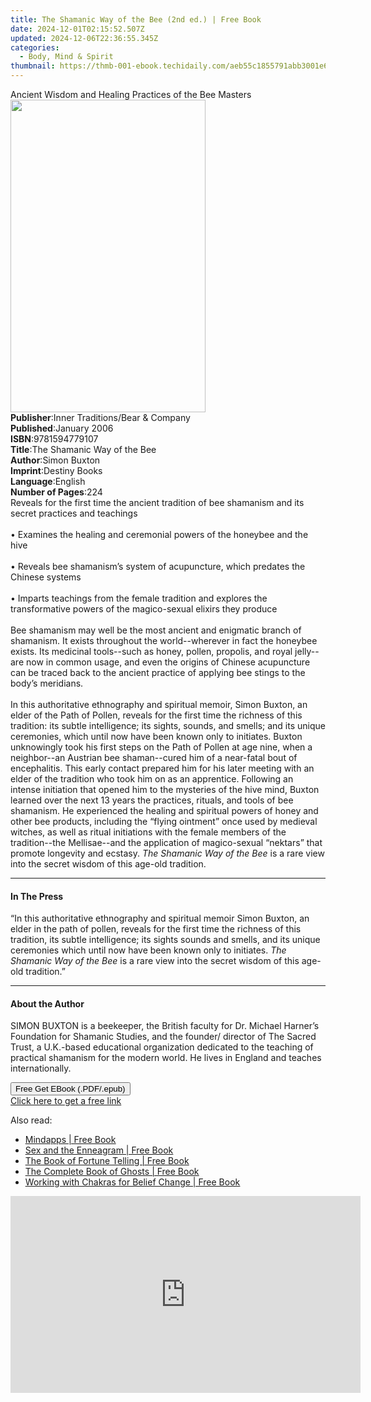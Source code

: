 ```yaml
---
title: The Shamanic Way of the Bee (2nd ed.) | Free Book
date: 2024-12-01T02:15:52.507Z
updated: 2024-12-06T22:36:55.345Z
categories:
  - Body, Mind & Spirit
thumbnail: https://thmb-001-ebook.techidaily.com/aeb55c1855791abb3001e6e01487acf10ba59e78a00f1cc33845d5ed1ab8b7a3.jpg
---
```

<main id="book-container">
  <div class="flex flex-col">
    <div class="book-brief flex-1 py-6 px-4 sm:p-6 md:py-10 md:px-8">
      <!-- brief-->
      <div class="book-brief-main">
        Ancient Wisdom and Healing Practices of the Bee Masters
      </div>
    </div>
    <div
      class="book-meta-info flex-1 grid gap-4 col-start-1 col-end-3 row-start-1 sm:mb-6 sm:grid-cols-4 lg:gap-6 lg:col-start-2 lg:row-end-6 lg:row-span-6 lg:mb-0"
    >
      <div
        class="book-meta-info-left place-content-center mt-4 p-4 text-sm leading-6 col-start-2 col-span-2 dark:text-slate-400"
      >
        <img
          class="w-full h-500 object-cover rounded-lg sm:h-255 sm:col-span-2 lg:col-span-full"
          src="https://img-001-ebook.techidaily.com/37447d774e51bd1e2dbf33ae8fe629e561856471ae021a4765fbae47219c0a4d.jpg"
          alt=""
          width="312"
          height="500"
        />
      </div>
      <div
        class="book-meta-info-right mt-2 col-start-1 row-start-2 col-span-3 self-center"
      >
        <!-- meta data  -->
        <div class="flex flex-col px-4 md:px-8">
          <div class="flex-1">
            <strong>Publisher</strong>:<span class="px-2"
              >Inner Traditions/Bear &amp; Company</span
            >
          </div>
          <div class="flex-1">
            <strong>Published</strong>:<span class="px-2">January 2006</span>
          </div>
          <div class="flex-1">
            <strong>ISBN</strong>:<span class="px-2">9781594779107</span>
          </div>
          <div class="flex-1">
            <strong>Title</strong>:<span class="px-2"
              >The Shamanic Way of the Bee</span
            >
          </div>
          <div class="flex-1">
            <strong>Author</strong>:<span class="px-2">Simon Buxton</span>
          </div>
          <div class="flex-1">
            <strong>Imprint</strong>:<span class="px-2">Destiny Books</span>
          </div>
          <div class="flex-1">
            <strong>Language</strong>:<span class="px-2">English</span>
          </div>
          <div class="flex-1">
            <strong>Number of Pages</strong>:<span class="px-2">224</span>
          </div>
        </div>
      </div>
    </div>
    <div class="book-description flex-1 py-6 px-4 sm:p-6 md:py-10 md:px-8">
      <div class="book-description-main">
        <div accordion-content="" id="description">
          Reveals for the first time the ancient tradition of bee shamanism and
          its secret practices and teachings<br /><br />• Examines the healing
          and ceremonial powers of the honeybee and the hive<br /><br />•
          Reveals bee shamanism’s system of acupuncture, which predates the
          Chinese systems<br /><br />• Imparts teachings from the female
          tradition and explores the transformative powers of the magico-sexual
          elixirs they produce<br /><br />Bee shamanism may well be the most
          ancient and enigmatic branch of shamanism. It exists throughout the
          world--wherever in fact the honeybee exists. Its medicinal tools--such
          as honey, pollen, propolis, and royal jelly--are now in common usage,
          and even the origins of Chinese acupuncture can be traced back to the
          ancient practice of applying bee stings to the body’s meridians.
          <br /><br />In this authoritative ethnography and spiritual memoir,
          Simon Buxton, an elder of the Path of Pollen, reveals for the first
          time the richness of this tradition: its subtle intelligence; its
          sights, sounds, and smells; and its unique ceremonies, which until now
          have been known only to initiates. Buxton unknowingly took his first
          steps on the Path of Pollen at age nine, when a neighbor--an Austrian
          bee shaman--cured him of a near-fatal bout of encephalitis. This early
          contact prepared him for his later meeting with an elder of the
          tradition who took him on as an apprentice. Following an intense
          initiation that opened him to the mysteries of the hive mind, Buxton
          learned over the next 13 years the practices, rituals, and tools of
          bee shamanism. He experienced the healing and spiritual powers of
          honey and other bee products, including the “flying ointment” once
          used by medieval witches, as well as ritual initiations with the
          female members of the tradition--the Mellisae--and the application of
          magico-sexual “nektars” that promote longevity and ecstasy.
          <i>The Shamanic Way of the Bee</i> is a rare view into the secret
          wisdom of this age-old tradition.
        </div>
        <div class="accordion-fader"></div>
      </div>
    </div>
    <div class="book-excerpts flex-1 py-6 px-4 sm:p-6 md:py-10 md:px-8">
      <!-- excerpts-->
      <div class="book-excerpts-main">
        <hr />
        <h4 class="placeholder placeholder-heading">
          <span>In The Press</span>
        </h4>
        <p>
          “In this authoritative ethnography and spiritual memoir Simon Buxton,
          an elder in the path of pollen, reveals for the first time the
          richness of this tradition, its subtle intelligence; its sights sounds
          and smells, and its unique ceremonies which until now have been known
          only to initiates. <i>The Shamanic Way of the Bee</i> is a rare view
          into the secret wisdom of this age-old tradition.”
        </p>
      </div>
    </div>
    <div class="book-about-author flex-1 py-6 px-4 sm:p-6 md:py-10 md:px-8">
      <!-- about author-->
      <div class="book-main-author-main">
        <hr />
        <h4 class="placeholder placeholder-heading">
          <span>About the Author</span>
        </h4>
        <p>
          SIMON BUXTON is a beekeeper, the British faculty for Dr. Michael
          Harner’s Foundation for Shamanic Studies, and the founder/ director of
          The Sacred Trust, a U.K.-based educational organization dedicated to
          the teaching of practical shamanism for the modern world. He lives in
          England and teaches internationally.
        </p>
      </div>
    </div>
    <div class="book-free-get flex-1 py-6 px-4 sm:p-6 md:py-10 md:px-8">
      <button
        id="btn-free-get"
        class="bg-blue-500 hover:bg-blue-700 text-white font-bold py-2 px-4 rounded"
      >
        Free Get EBook (.PDF/.epub)
      </button>
      <div id="countdown-display" class="px-2 text-lg mt-2"></div>
      <a
        id="free-link"
        class="hidden bg-blue-500 hover:bg-blue-700 text-white font-bold py-2 px-4 rounded"
        href="https://www.ebooks.com/en-us/book/95782635/the-shamanic-way-of-the-bee/simon-buxton/"
        target="_blank"
        >Click here to get a free link</a
      >
    </div>
    <script>
      let countdownTime = 0;
      let countdownInterval = null;
      document
        .getElementById('btn-free-get')
        .addEventListener('click', startCountdown);
      function startCountdown() {
        countdownTime = new Date().getTime() + 60000 * 3;
        countdownInterval = setInterval(updateCountdown, 1000);
        document.getElementById('btn-free-get').disabled = true;
        document
          .getElementById('btn-free-get')
          .classList.add('bg-gray-500', 'cursor-not-allowed');
      }
      function updateCountdown() {
        let currentTime = new Date().getTime();
        let timeLeft = countdownTime - currentTime;
        let secondsLeft = Math.floor(timeLeft / 1000);
        document.getElementById('countdown-display').innerHTML =
          `Remaining time: ${secondsLeft} seconds.`;
        if (secondsLeft <= 0) {
          clearInterval(countdownInterval);
          document.getElementById('btn-free-get').classList.add('hidden');
          document.getElementById('free-link').classList.remove('hidden');
          document.getElementById('countdown-display').innerHTML = '';
        }
      }
    </script>
  </div>
</main>

<ins class="adsbygoogle"
      style="display:block"
      data-ad-client="ca-pub-7571918770474297"
      data-ad-slot="8358498916"
      data-ad-format="auto"
      data-full-width-responsive="true"></ins>
    

<span class="atpl-alsoreadstyle">Also read:</span>
<div><ul>
<li><a href="https://novels-ebooks.techidaily.com/209518627-9781620558195-mindapps/"><u>Mindapps | Free Book</u></a></li>
<li><a href="https://novels-ebooks.techidaily.com/209518629-9781620558843-sex-and-the-enneagram/"><u>Sex and the Enneagram | Free Book</u></a></li>
<li><a href="https://novels-ebooks.techidaily.com/209519670-9781788887021-the-book-of-fortune-telling/"><u>The Book of Fortune Telling | Free Book</u></a></li>
<li><a href="https://novels-ebooks.techidaily.com/209519672-9781789502893-the-complete-book-of-ghosts/"><u>The Complete Book of Ghosts | Free Book</u></a></li>
<li><a href="https://novels-ebooks.techidaily.com/209518625-9781620559031-working-with-chakras-for-belief-change/"><u>Working with Chakras for Belief Change | Free Book</u></a></li>
</ul></div>

<!-- affiliate ads begin -->
<iframe width="560" height="315" src="https://www.youtube.com/embed/6X24fPKs6AE?si=YtQy-8zy7GifgfA7" title="YouTube video player" frameborder="0" allow="accelerometer; autoplay; clipboard-write; encrypted-media; gyroscope; picture-in-picture; web-share" referrerpolicy="strict-origin-when-cross-origin" allowfullscreen></iframe>
<!-- affiliate ads end -->

